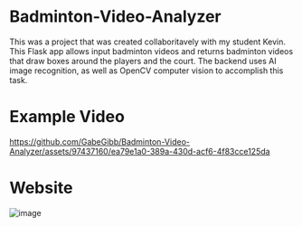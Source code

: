 # Badminton-Video-Analyzer

This was a project that was created collaboritavely with my student Kevin. This Flask app allows input badminton videos and returns badminton videos that draw boxes around the players and the court. The backend uses AI
image recognition, as well as OpenCV computer vision to accomplish this task. 

# Example Video

https://github.com/GabeGibb/Badminton-Video-Analyzer/assets/97437160/ea79e1a0-389a-430d-acf6-4f83cce125da


# Website 

![image](https://github.com/GabeGibb/Badminton-Video-Analyzer/assets/97437160/e42b0662-de22-4b77-ad1e-02d6ff4d8340)
